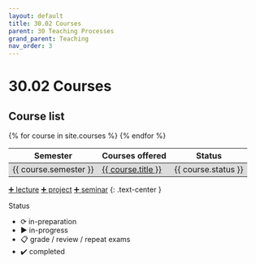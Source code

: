 ```yaml
---
layout: default
title: 30.02 Courses
parent: 30 Teaching Processes
grand_parent: Teaching
nav_order: 3
---
```


# 30.02 Courses

## Course list

<table>
  <thead>
    <tr>
      <th>Semester</th>
      <th>Courses offered</th>
      <th>Status</th>
    </tr>
  </thead>
  <tbody>
    {% for course in site.courses %}
    <tr {% if course.status == "✔️" %} bgcolor="#dcdcdc" {% endif %}>
      <td>{{ course.semester }}</td>
      <td><a href="{{ site.baseurl }}{{ course.url }}">{{ course.title }}</a></td>
      <td>{{ course.status }}</td>
    </tr>
    {% endfor %}
  </tbody>
</table>

[➕ lecture](30.10.lecture.html) [➕ project](30.12.projects.html) [➕ seminar](30.11.seminars.html)
{: .text-center }

Status

- ⟳ in-preparation
- ▶ in-progress
- 📋 grade / review / repeat exams
- ✔️ completed

